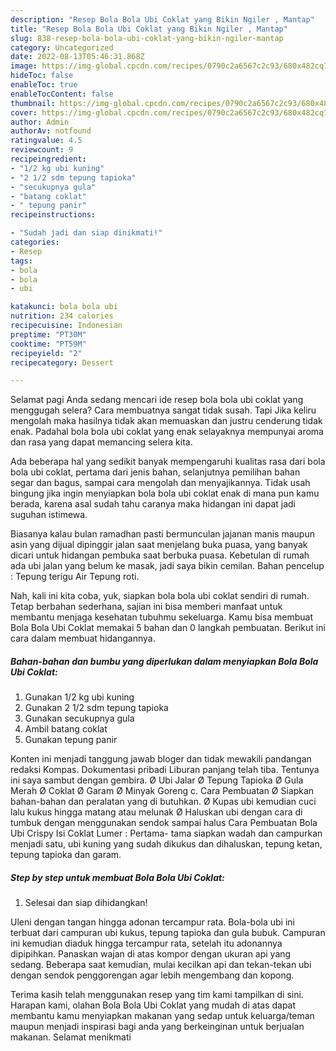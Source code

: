 ```yaml
---
description: "Resep Bola Bola Ubi Coklat yang Bikin Ngiler , Mantap"
title: "Resep Bola Bola Ubi Coklat yang Bikin Ngiler , Mantap"
slug: 838-resep-bola-bola-ubi-coklat-yang-bikin-ngiler-mantap
category: Uncategorized
date: 2022-08-13T05:46:31.868Z
image: https://img-global.cpcdn.com/recipes/0790c2a6567c2c93/680x482cq70/bola-bola-ubi-coklat-foto-resep-utama.jpg
hideToc: false
enableToc: true
enableTocContent: false
thumbnail: https://img-global.cpcdn.com/recipes/0790c2a6567c2c93/680x482cq70/bola-bola-ubi-coklat-foto-resep-utama.jpg
cover: https://img-global.cpcdn.com/recipes/0790c2a6567c2c93/680x482cq70/bola-bola-ubi-coklat-foto-resep-utama.jpg
author: Admin
authorAv: notfound
ratingvalue: 4.5
reviewcount: 9
recipeingredient:
- "1/2 kg ubi kuning"
- "2 1/2 sdm tepung tapioka"
- "secukupnya gula"
- "batang coklat"
- " tepung panir"
recipeinstructions:

- "Sudah jadi dan siap dinikmati!"
categories:
- Resep
tags:
- bola
- bola
- ubi

katakunci: bola bola ubi 
nutrition: 234 calories
recipecuisine: Indonesian
preptime: "PT30M"
cooktime: "PT59M"
recipeyield: "2"
recipecategory: Dessert

---
```



Selamat pagi Anda sedang mencari ide resep bola bola ubi coklat yang menggugah selera? Cara membuatnya sangat tidak susah. Tapi Jika keliru mengolah maka hasilnya tidak akan memuaskan dan justru cenderung tidak enak. Padahal bola bola ubi coklat yang enak selayaknya mempunyai aroma dan rasa yang dapat memancing selera kita.


Ada beberapa hal yang sedikit banyak mempengaruhi kualitas rasa dari bola bola ubi coklat, pertama dari jenis bahan, selanjutnya pemilihan bahan segar dan bagus, sampai cara mengolah dan menyajikannya. Tidak usah bingung jika ingin menyiapkan bola bola ubi coklat enak di mana pun kamu berada, karena asal sudah tahu caranya maka hidangan ini dapat jadi suguhan istimewa.

Biasanya kalau bulan ramadhan pasti bermunculan jajanan manis maupun asin yang dijual dipinggir jalan saat menjelang buka puasa, yang banyak dicari untuk hidangan pembuka saat berbuka puasa. Kebetulan di rumah ada ubi jalan yang belum ke masak, jadi saya bikin cemilan. Bahan pencelup : Tepung terigu Air Tepung roti.


Nah, kali ini kita coba, yuk, siapkan bola bola ubi coklat sendiri di rumah. Tetap berbahan sederhana, sajian ini bisa memberi manfaat untuk membantu menjaga kesehatan tubuhmu sekeluarga. Kamu bisa membuat Bola Bola Ubi Coklat memakai 5 bahan dan 0 langkah pembuatan. Berikut ini cara dalam membuat hidangannya.

<!--inarticleads1-->

##### Bahan-bahan dan bumbu yang diperlukan dalam menyiapkan Bola Bola Ubi Coklat:

1. Gunakan 1/2 kg ubi kuning
1. Gunakan 2 1/2 sdm tepung tapioka
1. Gunakan secukupnya gula
1. Ambil batang coklat
1. Gunakan  tepung panir


Konten ini menjadi tanggung jawab bloger dan tidak mewakili pandangan redaksi Kompas. Dokumentasi pribadi Liburan panjang telah tiba. Tentunya ini saya sambut dengan gembira. Ø Ubi Jalar Ø Tepung Tapioka Ø Gula Merah Ø Coklat Ø Garam Ø Minyak Goreng c. Cara Pembuatan Ø Siapkan bahan-bahan dan peralatan yang di butuhkan. Ø Kupas ubi kemudian cuci lalu kukus hingga matang atau melunak Ø Haluskan ubi dengan cara di tumbuk dengan menggunakan sendok sampai halus Cara Pembuatan Bola Ubi Crispy Isi Coklat Lumer : Pertama- tama siapkan wadah dan campurkan menjadi satu, ubi kuning yang sudah dikukus dan dihaluskan, tepung ketan, tepung tapioka dan garam. 

<!--inarticleads2-->

##### Step by step untuk membuat Bola Bola Ubi Coklat:


1. Selesai dan siap dihidangkan!

Uleni dengan tangan hingga adonan tercampur rata. Bola-bola ubi ini terbuat dari campuran ubi kukus, tepung tapioka dan gula bubuk. Campuran ini kemudian diaduk hingga tercampur rata, setelah itu adonannya dipipihkan. Panaskan wajan di atas kompor dengan ukuran api yang sedang. Beberapa saat kemudian, mulai kecilkan api dan tekan-tekan ubi dengan sendok penggorengan agar lebih mengembang dan kopong. 

Terima kasih telah menggunakan resep yang tim kami tampilkan di sini. Harapan kami, olahan Bola Bola Ubi Coklat yang mudah di atas dapat membantu kamu menyiapkan makanan yang sedap untuk keluarga/teman maupun menjadi inspirasi bagi anda yang berkeinginan untuk berjualan makanan. Selamat menikmati
